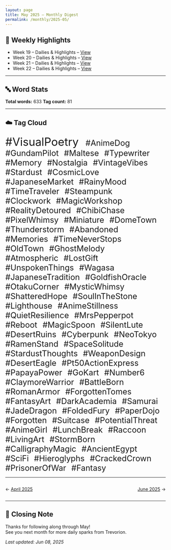 ```yaml
---
layout: page
title: May 2025 – Monthly Digest
permalink: /monthly/2025-05/
---
```


## 📅 Weekly Highlights

- Week 19 – Dailies & Highlights – [View](/2025/05/05/week-19.html)
- Week 20 – Dailies & Highlights – [View](/2025/05/12/week-20.html)
- Week 21 – Dailies & Highlights – [View](/2025/05/19/week-21.html)
- Week 22 – Dailies & Highlights – [View](/2025/05/26/week-22.html)

---

## 🔤 Word Stats

**Total words:** 633
**Tag count:** 81

---

## ☁️ Tag Cloud

<span style="font-size: 2.5em; margin-right: 0.5em;">#VisualPoetry</span>
<span style="font-size: 1.8em; margin-right: 0.5em;">#AnimeDog</span>
<span style="font-size: 1.8em; margin-right: 0.5em;">#GundamPilot</span>
<span style="font-size: 1.8em; margin-right: 0.5em;">#Maltese</span>
<span style="font-size: 1.8em; margin-right: 0.5em;">#Typewriter</span>
<span style="font-size: 1.8em; margin-right: 0.5em;">#Memory</span>
<span style="font-size: 1.8em; margin-right: 0.5em;">#Nostalgia</span>
<span style="font-size: 1.8em; margin-right: 0.5em;">#VintageVibes</span>
<span style="font-size: 1.8em; margin-right: 0.5em;">#Stardust</span>
<span style="font-size: 1.8em; margin-right: 0.5em;">#CosmicLove</span>
<span style="font-size: 1.8em; margin-right: 0.5em;">#JapaneseMarket</span>
<span style="font-size: 1.8em; margin-right: 0.5em;">#RainyMood</span>
<span style="font-size: 1.8em; margin-right: 0.5em;">#TimeTraveler</span>
<span style="font-size: 1.8em; margin-right: 0.5em;">#Steampunk</span>
<span style="font-size: 1.8em; margin-right: 0.5em;">#Clockwork</span>
<span style="font-size: 1.8em; margin-right: 0.5em;">#MagicWorkshop</span>
<span style="font-size: 1.8em; margin-right: 0.5em;">#RealityDetoured</span>
<span style="font-size: 1.8em; margin-right: 0.5em;">#ChibiChase</span>
<span style="font-size: 1.8em; margin-right: 0.5em;">#PixelWhimsy</span>
<span style="font-size: 1.8em; margin-right: 0.5em;">#Miniature</span>
<span style="font-size: 1.8em; margin-right: 0.5em;">#DomeTown</span>
<span style="font-size: 1.8em; margin-right: 0.5em;">#Thunderstorm</span>
<span style="font-size: 1.8em; margin-right: 0.5em;">#Abandoned</span>
<span style="font-size: 1.8em; margin-right: 0.5em;">#Memories</span>
<span style="font-size: 1.8em; margin-right: 0.5em;">#TimeNeverStops</span>
<span style="font-size: 1.8em; margin-right: 0.5em;">#OldTown</span>
<span style="font-size: 1.8em; margin-right: 0.5em;">#GhostMelody</span>
<span style="font-size: 1.8em; margin-right: 0.5em;">#Atmospheric</span>
<span style="font-size: 1.8em; margin-right: 0.5em;">#LostGift</span>
<span style="font-size: 1.8em; margin-right: 0.5em;">#UnspokenThings</span>
<span style="font-size: 1.8em; margin-right: 0.5em;">#Wagasa</span>
<span style="font-size: 1.8em; margin-right: 0.5em;">#JapaneseTradition</span>
<span style="font-size: 1.8em; margin-right: 0.5em;">#GoldfishOracle</span>
<span style="font-size: 1.8em; margin-right: 0.5em;">#OtakuCorner</span>
<span style="font-size: 1.8em; margin-right: 0.5em;">#MysticWhimsy</span>
<span style="font-size: 1.8em; margin-right: 0.5em;">#ShatteredHope</span>
<span style="font-size: 1.8em; margin-right: 0.5em;">#SoulInTheStone</span>
<span style="font-size: 1.8em; margin-right: 0.5em;">#Lighthouse</span>
<span style="font-size: 1.8em; margin-right: 0.5em;">#AnimeStillness</span>
<span style="font-size: 1.8em; margin-right: 0.5em;">#QuietResilience</span>
<span style="font-size: 1.8em; margin-right: 0.5em;">#MrsPepperpot</span>
<span style="font-size: 1.8em; margin-right: 0.5em;">#Reboot</span>
<span style="font-size: 1.8em; margin-right: 0.5em;">#MagicSpoon</span>
<span style="font-size: 1.8em; margin-right: 0.5em;">#SilentLute</span>
<span style="font-size: 1.8em; margin-right: 0.5em;">#DesertRuins</span>
<span style="font-size: 1.8em; margin-right: 0.5em;">#Cyberpunk</span>
<span style="font-size: 1.8em; margin-right: 0.5em;">#NeoTokyo</span>
<span style="font-size: 1.8em; margin-right: 0.5em;">#RamenStand</span>
<span style="font-size: 1.8em; margin-right: 0.5em;">#SpaceSolitude</span>
<span style="font-size: 1.8em; margin-right: 0.5em;">#StardustThoughts</span>
<span style="font-size: 1.8em; margin-right: 0.5em;">#WeaponDesign</span>
<span style="font-size: 1.8em; margin-right: 0.5em;">#DesertEagle</span>
<span style="font-size: 1.8em; margin-right: 0.5em;">#Pt50ActionExpress</span>
<span style="font-size: 1.8em; margin-right: 0.5em;">#PapayaPower</span>
<span style="font-size: 1.8em; margin-right: 0.5em;">#GoKart</span>
<span style="font-size: 1.8em; margin-right: 0.5em;">#Number6</span>
<span style="font-size: 1.8em; margin-right: 0.5em;">#ClaymoreWarrior</span>
<span style="font-size: 1.8em; margin-right: 0.5em;">#BattleBorn</span>
<span style="font-size: 1.8em; margin-right: 0.5em;">#RomanArmor</span>
<span style="font-size: 1.8em; margin-right: 0.5em;">#ForgottenTomes</span>
<span style="font-size: 1.8em; margin-right: 0.5em;">#FantasyArt</span>
<span style="font-size: 1.8em; margin-right: 0.5em;">#DarkAcademia</span>
<span style="font-size: 1.8em; margin-right: 0.5em;">#Samurai</span>
<span style="font-size: 1.8em; margin-right: 0.5em;">#JadeDragon</span>
<span style="font-size: 1.8em; margin-right: 0.5em;">#FoldedFury</span>
<span style="font-size: 1.8em; margin-right: 0.5em;">#PaperDojo</span>
<span style="font-size: 1.8em; margin-right: 0.5em;">#Forgotten</span>
<span style="font-size: 1.8em; margin-right: 0.5em;">#Suitcase</span>
<span style="font-size: 1.8em; margin-right: 0.5em;">#PotentialThreat</span>
<span style="font-size: 1.8em; margin-right: 0.5em;">#AnimeGirl</span>
<span style="font-size: 1.8em; margin-right: 0.5em;">#LunchBreak</span>
<span style="font-size: 1.8em; margin-right: 0.5em;">#Raccoon</span>
<span style="font-size: 1.8em; margin-right: 0.5em;">#LivingArt</span>
<span style="font-size: 1.8em; margin-right: 0.5em;">#StormBorn</span>
<span style="font-size: 1.8em; margin-right: 0.5em;">#CalligraphyMagic</span>
<span style="font-size: 1.8em; margin-right: 0.5em;">#AncientEgypt</span>
<span style="font-size: 1.8em; margin-right: 0.5em;">#SciFi</span>
<span style="font-size: 1.8em; margin-right: 0.5em;">#Hieroglyphs</span>
<span style="font-size: 1.8em; margin-right: 0.5em;">#CrackedCrown</span>
<span style="font-size: 1.8em; margin-right: 0.5em;">#PrisonerOfWar</span>
<span style="font-size: 1.8em; margin-right: 0.5em;">#Fantasy</span>

---

<div style="display: flex; justify-content: space-between; padding: 1em 0;"><div style="text-align: left;">← <a href='/monthly/2025-04/'>April 2025</a></div><div style="text-align: right;"><a href='/monthly/2025-06/'>June 2025</a> →</div></div>

---

## 🌟 Closing Note

Thanks for following along through May!  
See you next month for more daily sparks from Trevorion.

_Last updated: Jun 08, 2025_